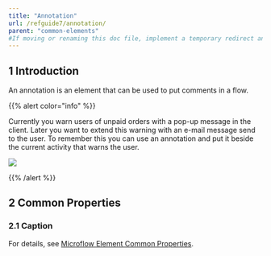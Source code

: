 ```yaml
---
title: "Annotation"
url: /refguide7/annotation/
parent: "common-elements"
#If moving or renaming this doc file, implement a temporary redirect and let the respective team know they should update the URL in the product. See Mapping to Products for more details.
---
```


## 1 Introduction

An annotation is an element that can be used to put comments in a flow.

{{% alert color="info" %}}

Currently you warn users of unpaid orders with a pop-up message in the client. Later you want to extend this warning with an e-mail message send to the user. To remember this you can use an annotation and put it beside the current activity that warns the user.

![](/attachments/refguide7/desktop-modeler/application-logic/common-elements/annotation/918060.png)

{{% /alert %}}

## 2 Common Properties

### 2.1 Caption

For details, see [Microflow Element Common Properties](/refguide7/microflow-element-common-properties/).
